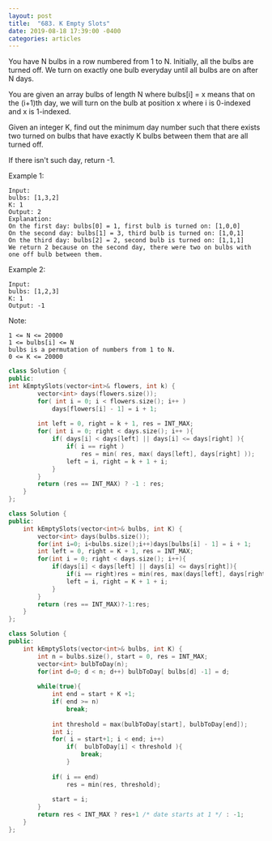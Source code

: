 ```yaml
---
layout: post
title:  "683. K Empty Slots"
date: 2019-08-18 17:39:00 -0400
categories: articles
---
```


You have N bulbs in a row numbered from 1 to N. Initially, all the bulbs are turned off. We turn on exactly one bulb everyday until all bulbs are on after N days.

You are given an array bulbs of length N where bulbs[i] = x means that on the (i+1)th day, we will turn on the bulb at position x where i is 0-indexed and x is 1-indexed.

Given an integer K, find out the minimum day number such that there exists two turned on bulbs that have exactly K bulbs between them that are all turned off.

If there isn't such day, return -1.

Example 1:
```
Input: 
bulbs: [1,3,2]
K: 1
Output: 2
Explanation:
On the first day: bulbs[0] = 1, first bulb is turned on: [1,0,0]
On the second day: bulbs[1] = 3, third bulb is turned on: [1,0,1]
On the third day: bulbs[2] = 2, second bulb is turned on: [1,1,1]
We return 2 because on the second day, there were two on bulbs with one off bulb between them.
```
Example 2:
```
Input: 
bulbs: [1,2,3]
K: 1
Output: -1
```
Note:
```
1 <= N <= 20000
1 <= bulbs[i] <= N
bulbs is a permutation of numbers from 1 to N.
0 <= K <= 20000
```
```c++
class Solution {
public:
int kEmptySlots(vector<int>& flowers, int k) {
        vector<int> days(flowers.size());
        for( int i = 0; i < flowers.size(); i++ )
            days[flowers[i] - 1] = i + 1;
    
        int left = 0, right = k + 1, res = INT_MAX;
        for( int i = 0; right < days.size(); i++ ){
            if( days[i] < days[left] || days[i] <= days[right] ){   
                if( i == right )
                    res = min( res, max( days[left], days[right] ));    //we get a valid subarray
                left = i, right = k + 1 + i;
            }
        }
        return (res == INT_MAX) ? -1 : res;
    }
};
```
```c++
class Solution {
public:
    int kEmptySlots(vector<int>& bulbs, int K) {       
        vector<int> days(bulbs.size());
        for(int i=0; i<bulbs.size();i++)days[bulbs[i] - 1] = i + 1;
        int left = 0, right = K + 1, res = INT_MAX;
        for(int i = 0; right < days.size(); i++){
            if(days[i] < days[left] || days[i] <= days[right]){   
                if(i == right)res = min(res, max(days[left], days[right]));    //we get a valid subarray
                left = i, right = K + 1 + i;
            }
        }
        return (res == INT_MAX)?-1:res;
    }
};
```
```c++
class Solution {
public:
    int kEmptySlots(vector<int>& bulbs, int K) {
        int n = bulbs.size(), start = 0, res = INT_MAX;
        vector<int> bulbToDay(n);
        for(int d=0; d < n; d++) bulbToDay[ bulbs[d] -1] = d;
        
        while(true){
            int end = start + K +1;
            if( end >= n)
                break;
            
            int threshold = max(bulbToDay[start], bulbToDay[end]);
            int i;
            for( i = start+1; i < end; i++)
                if(  bulbToDay[i] < threshold ){
                    break;
                }
            
            if( i == end)
                res = min(res, threshold);
            
            start = i;
        }        
        return res < INT_MAX ? res+1 /* date starts at 1 */ : -1;        
    }
};
```